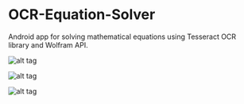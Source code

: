 # OCR-Equation-Solver
Android app for solving mathematical equations using Tesseract OCR library and Wolfram API.

![alt tag](http://imgur.com/9blCf23)

![alt tag](http://imgur.com/mitUFZN)

![alt tag](http://imgur.com/AyUcIsV)
